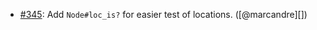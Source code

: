 - [#345](https://github.com/rubocop/rubocop-ast/pull/345): Add `Node#loc_is?` for easier test of locations. ([@marcandre][])
